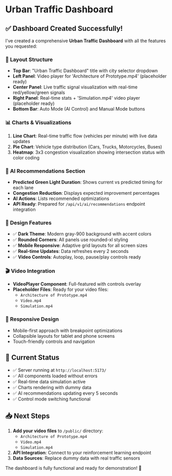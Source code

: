 # Urban Traffic Dashboard

## ✅ Dashboard Created Successfully!

I've created a comprehensive **Urban Traffic Dashboard** with all the features you requested:

### 🎯 **Layout Structure**
- **Top Bar**: "Urban Traffic Dashboard" title with city selector dropdown
- **Left Panel**: Video player for 'Architecture of Prototype.mp4' (placeholder ready)
- **Center Panel**: Live traffic signal visualization with real-time red/yellow/green signals
- **Right Panel**: Real-time stats + 'Simulation.mp4' video player (placeholder ready)
- **Bottom Bar**: Auto Mode (AI Control) and Manual Mode buttons

### 📊 **Charts & Visualizations**
1. **Line Chart**: Real-time traffic flow (vehicles per minute) with live data updates
2. **Pie Chart**: Vehicle type distribution (Cars, Trucks, Motorcycles, Buses)  
3. **Heatmap**: 3x3 congestion visualization showing intersection status with color coding

### 🤖 **AI Recommendations Section**
- **Predicted Green Light Duration**: Shows current vs predicted timing for each lane
- **Congestion Reduction**: Displays expected improvement percentages
- **AI Actions**: Lists recommended optimizations
- **API Ready**: Prepared for `/api/v1/ai/recommendations` endpoint integration

### 🎨 **Design Features**
- ✅ **Dark Theme**: Modern gray-900 background with accent colors
- ✅ **Rounded Corners**: All panels use rounded-xl styling
- ✅ **Mobile Responsive**: Adaptive grid layouts for all screen sizes
- ✅ **Real-time Updates**: Data refreshes every 2 seconds
- ✅ **Video Controls**: Autoplay, loop, pause/play controls ready

### 🎬 **Video Integration**
- **VideoPlayer Component**: Full-featured with controls overlay
- **Placeholder Files**: Ready for your video files:
  - `Architecture of Prototype.mp4`
  - `Video.mp4` 
  - `Simulation.mp4`

### 📱 **Responsive Design**
- Mobile-first approach with breakpoint optimizations
- Collapsible layouts for tablet and phone screens
- Touch-friendly controls and navigation

## 🚀 **Current Status**
- ✅ Server running at `http://localhost:5173/`
- ✅ All components loaded without errors
- ✅ Real-time data simulation active
- ✅ Charts rendering with dummy data
- ✅ AI recommendations updating every 5 seconds
- ✅ Control mode switching functional

## 📥 **Next Steps**
1. **Add your video files** to `/public/` directory:
   - `Architecture of Prototype.mp4`
   - `Video.mp4`
   - `Simulation.mp4`
2. **API Integration**: Connect to your reinforcement learning endpoint
3. **Data Sources**: Replace dummy data with real traffic sensors

The dashboard is fully functional and ready for demonstration! 🎉